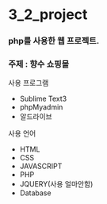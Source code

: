 # 3_2_project

### php를 사용한 웹 프로젝트.

### 주제 : 향수 쇼핑몰

사용 프로그램 
* Sublime Text3
* phpMyadmin
* 알드라이브

사용 언어 
* HTML 
* CSS
* JAVASCRIPT
* PHP
* JQUERY(사용 얼마안함)
* Database
